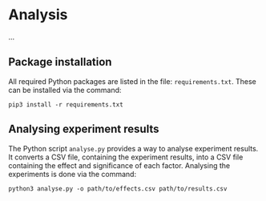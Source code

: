 # Analysis

...

## Package installation

All required Python packages are listed in the file: `requirements.txt`. These can be installed via the command:

```
pip3 install -r requirements.txt
```

## Analysing experiment results

The Python script `analyse.py` provides a way to analyse experiment results. It converts a CSV file, containing the experiment results, into a CSV file containing the effect and significance of each factor. Analysing the experiments is done via the command:

```
python3 analyse.py -o path/to/effects.csv path/to/results.csv
```

